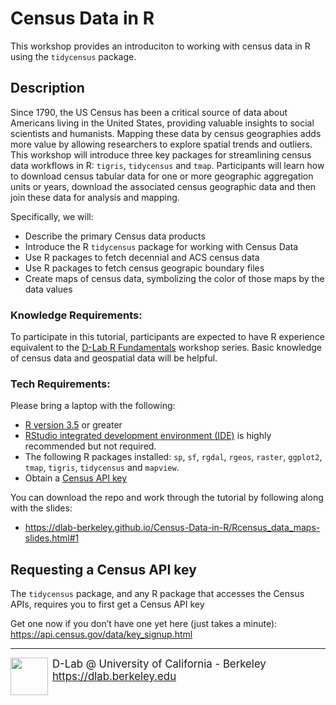 # Census Data in R

This workshop provides an introduciton to working with census data in R using the `tidycensus` package. 

## Description

Since 1790, the US Census has been a critical source of data about Americans living in the United States, providing valuable insights to social scientists and humanists. Mapping these data by census geographies adds more value by allowing researchers to explore spatial trends and outliers. This workshop will introduce three key packages for streamlining census data workflows in R: `tigris`, `tidycensus` and `tmap`. Participants will learn how to download census tabular data for one or more geographic aggregation units or years, download the associated census geographic data and then join these data for analysis and mapping. 

Specifically, we will:

- Describe the primary Census data products
- Introduce the R `tidycensus` package for working with Census Data
- Use R packages to fetch decennial and ACS census data
- Use R packages to fetch census geograpic boundary files
- Create maps of census data, symbolizing the color of those maps by the data values

### Knowledge Requirements: 

To participate in this tutorial, participants are expected to have R experience equivalent to the [D-Lab R Fundamentals](https://github.com/dlab-berkeley/R-Fundamentals) workshop series. Basic knowledge of census data and geospatial data will be helpful. 

### Tech Requirements:

Please bring a laptop with the following: 

* [R version 3.5](https://cloud.r-project.org/) or greater
* [RStudio integrated development environment (IDE)](https://www.rstudio.com/products/rstudio/download/#download) is highly recommended but not required.
* The following R packages installed: `sp`, `sf`, `rgdal`, `rgeos`, `raster`, `ggplot2`, `tmap`, `tigris`, `tidycensus` and `mapview`.
* Obtain a [Census API key](https://api.census.gov/data/key_signup.html)

You can download the repo and work through the tutorial by following along with the slides:

 - https://dlab-berkeley.github.io/Census-Data-in-R/Rcensus_data_maps-slides.html#1

## Requesting a Census API key

The `tidycensus` package, and any R package that accesses the Census APIs, requires you to first get a Census API key

Get one now if you don’t have one yet here (just takes a minute): https://api.census.gov/data/key_signup.html

---
<div style="display:inline-block;vertical-align:middle;">
<a href="https://dlab.berkeley.edu/" target="_blank">
<img src ="https://dlab.berkeley.edu/sites/default/files/logo.png" width="60" align="left" border=0 style="border:0; text-decoration:none; outline:none">
</a>
</div>
<div style="display:inline-block;vertical-align:middle;align:left">
    <div style="font-size:larger">D-Lab @ University of California - Berkeley
    </br>
    <a href="https://dlab.berkeley.edu" target="_blank">https://dlab.berkeley.edu</a>
    </br>
    &nbsp;
    </div>
</div>
